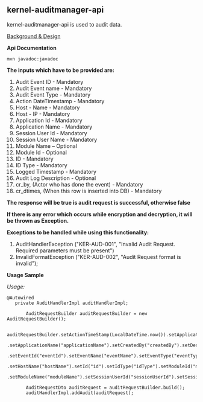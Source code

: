 ## kernel-auditmanager-api
kernel-auditmanager-api is used to audit data.

[Background & Design](../../design/kernel/kernel-auditmanager.md)

**Api Documentation**


```
mvn javadoc:javadoc
```


**The inputs which have to be provided are:**
1. Audit Event ID - Mandatory
2. Audit Event name - Mandatory
3. Audit Event Type - Mandatory
4. Action DateTimestamp - Mandatory
5. Host - Name - Mandatory
6. Host - IP - Mandatory
7. Application Id - Mandatory
8. Application Name - Mandatory
9. Session User Id - Mandatory
10. Session User Name - Mandatory
11. Module Name – Optional
12. Module Id - Optional
13. ID - Mandatory
14. ID Type - Mandatory
15. Logged Timestamp - Mandatory
16. Audit Log Description - Optional
17. cr_by, (Actor who has done the event) - Mandatory
18. cr_dtimes, (When this row is inserted into DB) - Mandatory


**The response will be true is audit request is successful, otherwise false** 

**If there is any error which occurs while encryption and decryption, it will be thrown as Exception.** 

**Exceptions to be handled while using this functionality:**

1. AuditHandlerException ("KER-AUD-001", "Invalid Audit Request. Required parameters must be present")
2. InvalidFormatException ("KER-AUD-002", "Audit Request format is invalid");


**Usage Sample**
  
*Usage:*
 
 ```
@Autowired
	private AuditHandlerImpl auditHandlerImpl;
	
		AuditRequestBuilder auditRequestBuilder = new AuditRequestBuilder();

		auditRequestBuilder.setActionTimeStamp(LocalDateTime.now()).setApplicationId("applicationId")
				.setApplicationName("applicationName").setCreatedBy("createdBy").setDescription("description")
				.setEventId("eventId").setEventName("eventName").setEventType("eventType").setHostIp("hostIp")
				.setHostName("hostName").setId("id").setIdType("idType").setModuleId("moduleId")
				.setModuleName("moduleName").setSessionUserId("sessionUserId").setSessionUserName("sessionUserName");

		AuditRequestDto auditRequest = auditRequestBuilder.build();
		auditHandlerImpl.addAudit(auditRequest);

 
 ```

